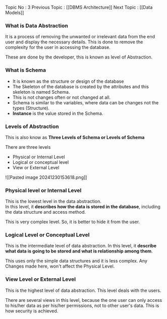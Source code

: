 Topic No : 3
Previous Topic : [[DBMS Architecture]]
Next Topic : [[Data Models]]

### What is Data Abstraction
It is a process of removing the unwanted or irrelevant data from the end user and display the necessary details.
This is done to remove the complexity for the user in accessing the database.

These are done by the developer, this is known as level of Abstraction.

### What is Schema

- It is known as the structure or design of the database
- The Skeleton of the database is created by the attributes and this skeleton is named Schema.
- This is not changes often or not changed at all.
- Schema is similar to the variables, where data can be changes not the types (Structure).
- **Instance** is the value stored in the Schema.
### Levels of Abstraction
This is also know as **Three Levels of Schema or Levels of Schema**

There are three levels
- Physical or Internal Level
- Logical or conceptual level
- View or External Level

![[Pasted image 20241230153618.png]]

### Physical level or Internal Level

This is the lowest level in the data abstraction.  
In this level, it **describes how the data is stored in the database**, including the data structure and access method.

This is very complex level. So, it is better to hide it from the user.

### Logical Level or Conceptual Level

This is the intermediate level of data abstraction.
In this level, it **describe what data is going to be stored and what is relationship among them**. 

This uses only the simple data structures and it is less complex.
Any Changes made here, won't affect the Physical Level.

### View Level or External Level

This is the highest level of data abstraction.
This level deals with the users.

There are several views in this level, because the one user can only access to his/her data as per his/her permissions, not to other user's data. This is how security is achieved.

